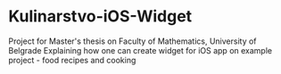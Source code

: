 # Kulinarstvo-iOS-Widget
Project for Master's thesis on Faculty of Mathematics, University of Belgrade
Explaining how one can create widget for iOS app on example project - food recipes and cooking  

